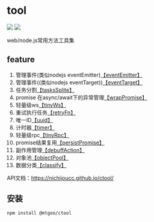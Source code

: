 # tool
[![](https://img.shields.io/badge/npm-0.0.10-blue)](https://www.npmjs.com/package/@mtgoo/ctool)
![](https://img.shields.io/badge/license-MIT-green)

web/node.js常用方法工具集

## feature
1. 管理事件(类似nodejs eventEmitter)[【eventEmitter】](https://nichijoucc.github.io/ctool/classes/eventemitter.html)
2. 管理事件((类似nodejs eventTarget))[【eventTarget】](https://nichijoucc.github.io/ctool/classes/eventtarget.html)
3. 任务分割[【tasksSplite】](https://nichijoucc.github.io/ctool/globals.html#taskssplite)
4. promise 在async/await下的异常管理[【wrapPromise】](https://nichijoucc.github.io/ctool/globals.html#wrappromise)
5. 轻量级ws[【tinyWs】](https://nichijoucc.github.io/ctool/classes/tinyws.html)
6. 重试执行任务[【retryFn】](https://nichijoucc.github.io/ctool/globals.html#retryfn)
7. 唯一ID[【uuid】](https://nichijoucc.github.io/ctool/globals.html#uuid)
8. 计时器[【timer】](https://nichijoucc.github.io/ctool/classes/timer.html)
9. 轻量级rpc[【tinyRpc】](https://nichijoucc.github.io/ctool/classes/tinyrpc_ws.html)
10. promise结果复用[【persistPromise】](https://nichijoucc.github.io/ctool/classes/persistpromise.html)
11. 副作用管理[【debuffAction】](https://nichijoucc.github.io/ctool/classes/debuffaction.html)
12. 对象池[【objectPool】](https://nichijoucc.github.io/ctool/classes/objectpool.html)
13. 数据分类[【classify】](https://nichijoucc.github.io/ctool/classes/classify.html)



API文档：https://nichijoucc.github.io/ctool/

## 安装
``npm install @mtgoo/ctool``
